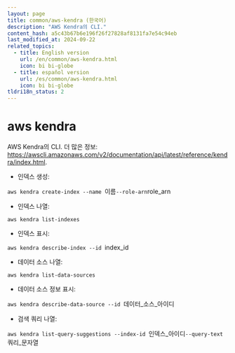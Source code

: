 ```yaml
---
layout: page
title: common/aws-kendra (한국어)
description: "AWS Kendra의 CLI."
content_hash: a5c43b67b6e196f26f27828af8131fa7e54c94eb
last_modified_at: 2024-09-22
related_topics:
  - title: English version
    url: /en/common/aws-kendra.html
    icon: bi bi-globe
  - title: español version
    url: /es/common/aws-kendra.html
    icon: bi bi-globe
tldri18n_status: 2
---
```

# aws kendra

AWS Kendra의 CLI.
더 많은 정보: <https://awscli.amazonaws.com/v2/documentation/api/latest/reference/kendra/index.html>.

- 인덱스 생성:

`aws kendra create-index --name `<span class="tldr-var badge badge-pill bg-dark-lm bg-white-dm text-white-lm text-dark-dm font-weight-bold">이름</span>` --role-arn `<span class="tldr-var badge badge-pill bg-dark-lm bg-white-dm text-white-lm text-dark-dm font-weight-bold">role_arn</span>

- 인덱스 나열:

`aws kendra list-indexes`

- 인덱스 표시:

`aws kendra describe-index --id `<span class="tldr-var badge badge-pill bg-dark-lm bg-white-dm text-white-lm text-dark-dm font-weight-bold">index_id</span>

- 데이터 소스 나열:

`aws kendra list-data-sources`

- 데이터 소스 정보 표시:

`aws kendra describe-data-source --id `<span class="tldr-var badge badge-pill bg-dark-lm bg-white-dm text-white-lm text-dark-dm font-weight-bold">데이터_소스_아이디</span>

- 검색 쿼리 나열:

`aws kendra list-query-suggestions --index-id `<span class="tldr-var badge badge-pill bg-dark-lm bg-white-dm text-white-lm text-dark-dm font-weight-bold">인덱스_아이디</span>` --query-text `<span class="tldr-var badge badge-pill bg-dark-lm bg-white-dm text-white-lm text-dark-dm font-weight-bold">쿼리_문자열</span>
